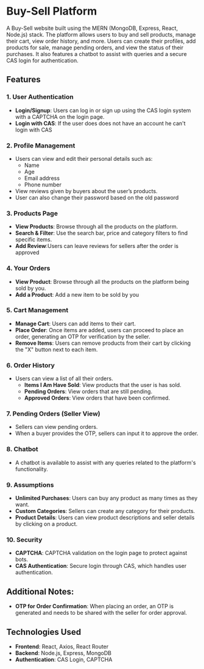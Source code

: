 # Buy-Sell Platform

A Buy-Sell website built using the MERN (MongoDB, Express, React, Node.js) stack. The platform allows users to buy and sell products, manage their cart, view order history, and more. Users can create their profiles, add products for sale, manage pending orders, and view the status of their purchases. It also features a chatbot to assist with queries and a secure CAS login for authentication.

## Features

### **1. User Authentication**
- **Login/Signup**: Users can log in or sign up using the CAS login system with a CAPTCHA on the login page.
- **Login with CAS**: If the user does does not have an account he can't login with CAS

### **2. Profile Management**
- Users can view and edit their personal details such as:
  - Name
  - Age
  - Email address
  - Phone number
- View reviews given by buyers about the user’s products.
- User can also change their password based on the old password

### **3. Products Page**
- **View Products**: Browse through all the products on the platform.
- **Search & Filter**: Use the search bar, price and category filters to find specific items.
- **Add Review**:Users can leave reviews for sellers after the order is approved

### **4. Your Orders**
- **View Product**: Browse through all the products on the platform being sold by you.
- **Add a Product**: Add a new item to be sold by you

### **5. Cart Management**
- **Manage Cart**: Users can add items to their cart.
- **Place Order**: Once items are added, users can proceed to place an order, generating an OTP for verification by the seller.
- **Remove Items**: Users can remove products from their cart by clicking the "X" button next to each item.

### **6. Order History**
- Users can view a list of all their orders.
  - **Items I Am Have Sold**: View products that the user is has sold.
  - **Pending Orders**: View orders that are still pending.
  - **Approved Orders**: View orders that have been confirmed.

### **7. Pending Orders (Seller View)**
- Sellers can view pending orders.
- When a buyer provides the OTP, sellers can input it to approve the order.

### **8. Chatbot**
- A chatbot is available to assist with any queries related to the platform's functionality.

### **9. Assumptions**
- **Unlimited Purchases**: Users can buy any product as many times as they want.
- **Custom Categories**: Sellers can create any category for their products.
- **Product Details**: Users can view product descriptions and seller details by clicking on a product.
  
### **10. Security**
- **CAPTCHA**: CAPTCHA validation on the login page to protect against bots.
- **CAS Authentication**: Secure login through CAS, which handles user authentication.


## Additional Notes:
- **OTP for Order Confirmation**: When placing an order, an OTP is generated and needs to be shared with the seller for order approval.
  
## Technologies Used
- **Frontend**: React, Axios, React Router
- **Backend**: Node.js, Express, MongoDB
- **Authentication**: CAS Login, CAPTCHA

